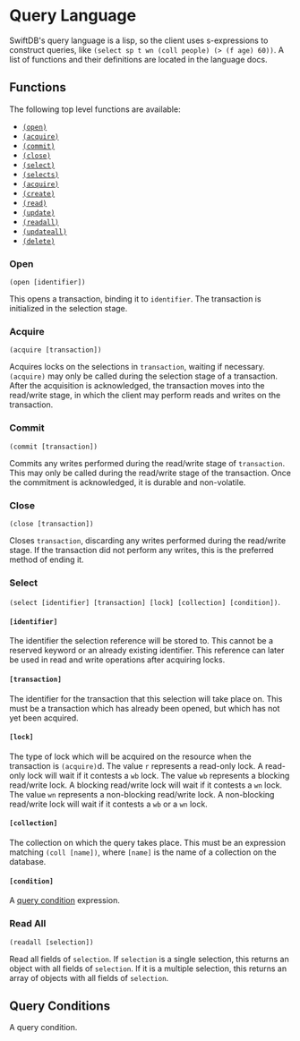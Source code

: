 # Query Language

SwiftDB's query language is a lisp, so the client uses s-expressions to
construct queries, like `(select sp t wn (coll people) (> (f age) 60))`. A list
of functions and their definitions are located in the language docs.

## Functions

The following top level functions are available:

-   [`(open)`](#open)
-   [`(acquire)`](#acquire)
-   [`(commit)`](#commit)
-   [`(close)`](#close)
-   [`(select)`](#select)
-   [`(selects)`](#select)
-   [`(acquire)`](#acquire)
-   [`(create)`](#create)
-   [`(read)`](#read)
-   [`(update)`](#update)
-   [`(readall)`](#read-all)
-   [`(updateall)`](#updateall)
-   [`(delete)`](#delete)

### Open

`(open [identifier])`

This opens a transaction, binding it to `identifier`. The transaction is
initialized in the selection stage.

### Acquire

`(acquire [transaction])`

Acquires locks on the selections in `transaction`, waiting if necessary.
`(acquire)` may only be called during the selection stage of a transaction.
After the acquisition is acknowledged, the transaction moves into the read/write
stage, in which the client may perform reads and writes on the transaction.

### Commit

`(commit [transaction])`

Commits any writes performed during the read/write stage of `transaction`. This
may only be called during the read/write stage of the transaction. Once the
commitment is acknowledged, it is durable and non-volatile.

### Close

`(close [transaction])`

Closes `transaction`, discarding any writes performed during the read/write
stage. If the transaction did not perform any writes, this is the preferred
method of ending it.

### Select

`(select [identifier] [transaction] [lock] [collection] [condition])`.

#### `[identifier]`

The identifier the selection reference will be stored to. This cannot be a
reserved keyword or an already existing identifier. This reference can later be
used in read and write operations after acquiring locks.

#### `[transaction]`

The identifier for the transaction that this selection will take place on. This
must be a transaction which has already been opened, but which has not yet been
acquired.

#### `[lock]`

The type of lock which will be acquired on the resource when the transaction is
`(acquire)`d. The value `r` represents a read-only lock. A read-only lock will
wait if it contests a `wb` lock. The value `wb` represents a blocking read/write
lock. A blocking read/write lock will wait if it contests a `wn` lock. The value
`wn` represents a non-blocking read/write lock. A non-blocking read/write lock
will wait if it contests a `wb` or a `wn` lock.

#### `[collection]`

The collection on which the query takes place. This must be an expression
matching `(coll [name])`, where `[name]` is the name of a collection on the
database.

#### `[condition]`

A [query condition](#query-conditions) expression.

### Read All

`(readall [selection])`

Read all fields of `selection`. If `selection` is a single selection, this
returns an object with all fields of `selection`. If it is a multiple selection,
this returns an array of objects with all fields of `selection`.

## Query Conditions

A query condition.
